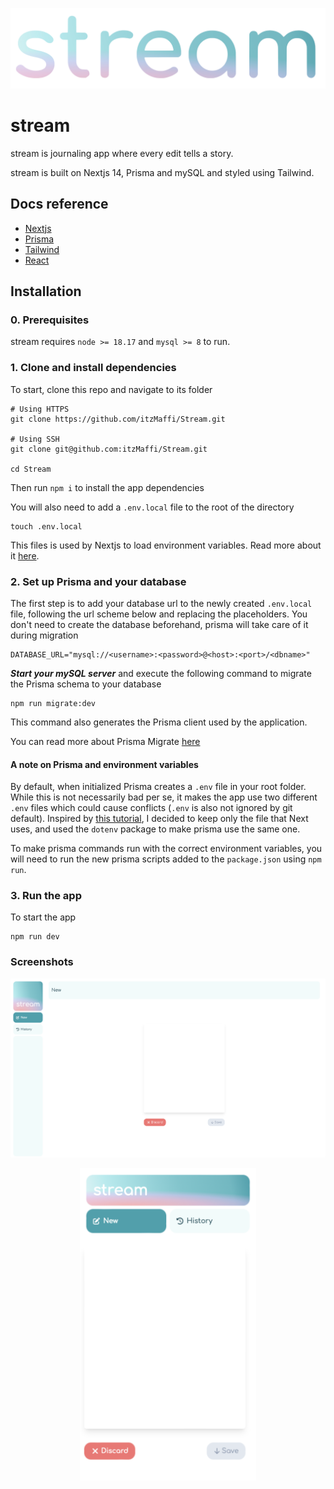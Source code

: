 ![stream](./assets/stream_logo.png)

# stream

stream is journaling app where every edit tells a story.

stream is built on Nextjs 14, Prisma and mySQL and styled using Tailwind.

## Docs reference

- [Nextjs](https://nextjs.org/docs)
- [Prisma](https://www.prisma.io/docs)
- [Tailwind](https://tailwindcss.com/docs/installation)
- [React](https://react.dev/reference/react)

## Installation

### 0. Prerequisites

stream requires `node >= 18.17` and `mysql >= 8` to run.

### 1. Clone and install dependencies

To start, clone this repo and navigate to its folder

```
# Using HTTPS
git clone https://github.com/itzMaffi/Stream.git

# Using SSH
git clone git@github.com:itzMaffi/Stream.git

cd Stream
```

Then run `npm i` to install the app dependencies

You will also need to add a `.env.local` file to the root of the directory

```
touch .env.local
```

This files is used by Nextjs to load environment variables.
Read more about it [here](https://nextjs.org/docs/pages/building-your-application/configuring/environment-variables#loading-environment-variables).

### 2. Set up Prisma and your database

The first step is to add your database url to the newly created `.env.local` file, following the url scheme below and replacing the placeholders. You don't need to create the database beforehand, prisma will take care of it during migration

```
DATABASE_URL="mysql://<username>:<password>@<host>:<port>/<dbname>"
```

**_Start your mySQL server_** and execute the following command to migrate the Prisma schema to your database

```
npm run migrate:dev
```

This command also generates the Prisma client used by the application.

You can read more about Prisma Migrate [here](https://www.prisma.io/docs/concepts/components/prisma-migrate)

#### A note on Prisma and environment variables

By default, when initialized Prisma creates a `.env` file in your root folder. While this is not necessarily bad per se, it makes the app use two different `.env` files which could cause conflicts (`.env` is also not ignored by git default). Inspired by [this tutorial](https://www.sammeechward.com/prisma-and-nextjs), I decided to keep only the file that Next uses, and used the `dotenv` package to make prisma use the same one.

To make prisma commands run with the correct environment variables, you will need to run the new prisma scripts added to the `package.json` using `npm run`.

### 3. Run the app

To start the app

```
npm run dev
```

### Screenshots

![Desktop](./assets/desktop.png)

<p align="center">
  <img src="./assets/mobile.png" height="500px">
</p>

